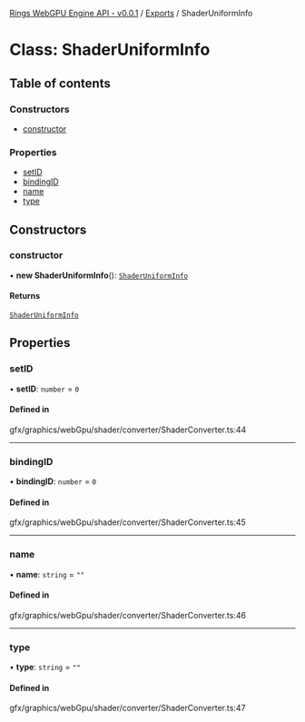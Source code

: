 [Rings WebGPU Engine API - v0.0.1](../README.md) / [Exports](../modules.md) / ShaderUniformInfo

# Class: ShaderUniformInfo

## Table of contents

### Constructors

- [constructor](ShaderUniformInfo.md#constructor)

### Properties

- [setID](ShaderUniformInfo.md#setid)
- [bindingID](ShaderUniformInfo.md#bindingid)
- [name](ShaderUniformInfo.md#name)
- [type](ShaderUniformInfo.md#type)

## Constructors

### constructor

• **new ShaderUniformInfo**(): [`ShaderUniformInfo`](ShaderUniformInfo.md)

#### Returns

[`ShaderUniformInfo`](ShaderUniformInfo.md)

## Properties

### setID

• **setID**: `number` = `0`

#### Defined in

gfx/graphics/webGpu/shader/converter/ShaderConverter.ts:44

___

### bindingID

• **bindingID**: `number` = `0`

#### Defined in

gfx/graphics/webGpu/shader/converter/ShaderConverter.ts:45

___

### name

• **name**: `string` = `""`

#### Defined in

gfx/graphics/webGpu/shader/converter/ShaderConverter.ts:46

___

### type

• **type**: `string` = `""`

#### Defined in

gfx/graphics/webGpu/shader/converter/ShaderConverter.ts:47
